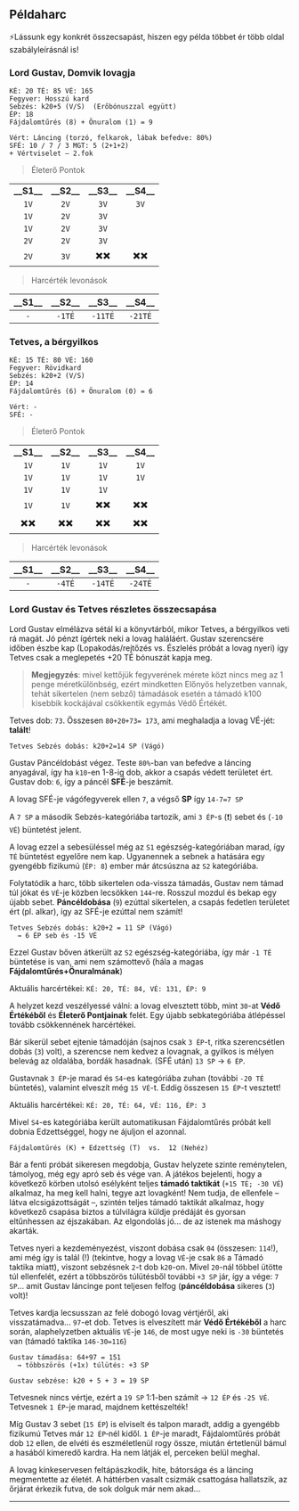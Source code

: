 ## Példaharc

⚡Lássunk egy konkrét összecsapást, hiszen egy példa többet ér több oldal szabályleírásnál is!

### Lord Gustav, Domvik lovagja

```
KÉ: 20 TÉ: 85 VÉ: 165
Fegyver: Hosszú kard
Sebzés: k20+5 (V/S)  (Erőbónuszzal együtt)
ÉP: 18
Fájdalomtűrés (8) + Önuralom (1) = 9

Vért: Láncing (torzó, felkarok, lábak befedve: 80%)
SFÉ: 10 / 7 / 3 MGT: 5 (2+1+2)
+ Vértviselet – 2.fok
```

> Életerő Pontok

|     |     |     |     |
|:---:|:---:|:---:|:---:|
|**\_\_S1\_\_**|**\_\_S2\_\_**|**\_\_S3\_\_**|**\_\_S4\_\_**|
|`1V`|`2V`|`3V`|`3V`|
|`1V`|`2V`|`3V`|    |
|`1V`|`2V`|`3V`|    |
|`2V`|`2V`|`3V`|    |
|`2V`|`3V`|✖️✖️|✖️✖️|

> Harcérték levonások

|**\_\_S1\_\_**|**\_\_S2\_\_**|**\_\_S3\_\_**|**\_\_S4\_\_**|
|:---:|:---:|:---:|:---:|
| `-` |`-1TÉ`|`-11TÉ`|`-21TÉ`|


### Tetves, a bérgyilkos
```
KÉ: 15 TÉ: 80 VÉ: 160
Fegyver: Rövidkard
Sebzés: k20+2 (V/S)
ÉP: 14
Fájdalomtűrés (6) + Önuralom (0) = 6

Vért: -
SFÉ: -
```

> Életerő Pontok

|     |     |     |     |
|:---:|:---:|:---:|:---:|
|**\_\_S1\_\_**|**\_\_S2\_\_**|**\_\_S3\_\_**|**\_\_S4\_\_**|
|`1V`|`1V`|`1V`|`1V`|
|`1V`|`1V`|`1V`|`1V`|
|`1V`|`1V`|`1V`|    |
|`1V`|`1V`|✖️✖️|✖️✖️|
|✖️✖️|✖️✖️|✖️✖️|✖️✖️|

> Harcérték levonások

|**\_\_S1\_\_**|**\_\_S2\_\_**|**\_\_S3\_\_**|**\_\_S4\_\_**|
|:---:|:---:|:---:|:---:|
| `-` |`-4TÉ`|`-14TÉ`|`-24TÉ`|


### Lord Gustav és Tetves részletes összecsapása

Lord Gustav elmélázva sétál ki a könyvtárból, mikor Tetves, a bérgyilkos veti rá magát. Jó pénzt ígértek neki a lovag haláláért. Gustav szerencsére időben észbe kap (Lopakodás/rejtőzés vs. Észlelés próbát a lovag nyeri) így Tetves csak a meglepetés +20 TÉ bónuszát kapja meg.

> **Megjegyzés**: mivel kettőjük fegyverének mérete közt nincs meg az 1 penge méretkülönbség, ezért mindketten Előnyös helyzetben vannak, tehát sikertelen (nem sebző) támadások esetén a támadó k100 kisebbik kockájával csökkentik egymás Védő Értékét.

Tetves dob: `73`. Összesen `80+20+73= 173`, ami meghaladja a lovag VÉ-jét: **talált**!

```
Tetves Sebzés dobás: k20+2=14 SP (Vágó)
```

Gustav Páncéldobást végez. Teste `80%`-ban van befedve a láncing anyagával, így ha `k10`-en 1-8-ig dob, akkor a csapás védett területet ért. Gustav dob: `6`, így a páncél **SFÉ**-je beszámít.

A lovag SFÉ-je vágófegyverek ellen `7`, a végső **SP** így `14-7=7 SP`

A `7 SP` a második Sebzés-kategóriába tartozik, ami `3 ÉP`-s (❗) sebet és (`-10 VÉ`) büntetést jelent.

A lovag ezzel a sebesüléssel még az `S1` egészség-kategóriában marad, így `TÉ` büntetést egyelőre nem kap. Ugyanennek a sebnek a hatására egy gyengébb fizikumú (`ÉP: 8`) ember már átcsúszna az `S2` kategóriába.

Folytatódik a harc, több sikertelen oda-vissza támadás, Gustav nem támad túl jókat és `VÉ`-je közben lecsökken `144`-re. Rosszul mozdul és bekap egy újabb sebet. **Páncéldobása** (`9`) ezúttal sikertelen, a csapás fedetlen területet ért (pl. alkar), így az SFÉ-je ezúttal nem számít!

```
Tetves Sebzés dobás: k20+2 = 11 SP (Vágó)
  → 6 ÉP seb és -15 VÉ
```

Ezzel Gustav bőven átkerült az `S2` egészség-kategóriába, így már `-1 TÉ` büntetése is van, ami nem számottevő (hála a magas **Fájdalomtűrés+Önuralmának**)

Aktuális harcértékei: `KÉ: 20, TÉ: 84, VÉ: 131, ÉP: 9`

A helyzet kezd veszélyessé válni: a lovag elvesztett több, mint `30`-at **Védő Értékéből** és **Életerő Pontjainak** felét. Egy újabb sebkategóriába átlépéssel tovább csökkennének harcértékei.

Bár sikerül sebet ejtenie támadóján (sajnos csak `3 ÉP`-t, ritka szerencsétlen dobás (`3`) volt), a szerencse nem kedvez a lovagnak, a gyilkos is mélyen belevág az oldalába, bordák hasadnak.
(SFÉ után) `13 SP` → `6 ÉP`.

Gustavnak `3 ÉP`-je marad és `S4`-es kategóriába zuhan (további `-20 TÉ` büntetés), valamint elveszít még `15 VÉ`-t. Eddig összesen `15 ÉP`-t vesztett!

Aktuális harcértékei: `KÉ: 20, TÉ: 64, VÉ: 116, ÉP: 3`

Mivel `S4`-es kategóriába került automatikusan Fájdalomtűrés próbát kell dobnia Edzettséggel, hogy ne ájuljon el azonnal.

```
Fájdalomtűrés (K) + Edzettség (T)  vs.  12 (Nehéz)
```

Bár a fenti próbát sikeresen megdobja, Gustav helyzete szinte reménytelen, támolyog, még egy apró seb és vége van. A játékos bejelenti, hogy a következő körben utolsó esélyként teljes **támadó taktikát** (`+15 TÉ; -30 VÉ`) alkalmaz, ha meg kell halni, tegye azt lovagként! Nem tudja, de ellenfele – látva elcsigázottságát –, szintén teljes támadó taktikát alkalmaz, hogy következő csapása biztos a túlvilágra küldje prédáját és gyorsan eltűnhessen az éjszakában. Az elgondolás jó... de az istenek ma máshogy akarták.

Tetves nyeri a kezdeményezést, viszont dobása csak `04` (összesen: `114`!), ami még így is talál (!) (tekintve, hogy a lovag `VÉ`-je csak `86` a Támadó taktika miatt), viszont sebzésnek `2`-t dob `k20`-on. Mivel `20`-nál többel ütötte túl ellenfelét, ezért a többszörös túlütésből további `+3 SP` jár, így a vége: `7 SP`... amit Gustav láncinge pont teljesen felfog (**páncéldobása** sikeres (`3`) volt)!

Tetves kardja lecsusszan az felé dobogó lovag vértjéről, aki visszatámadva... `97`-et dob. Tetves is elveszített már **Védő Értékéből** a harc során, alaphelyzetben aktuális `VÉ`-je `146`, de most ugye neki is `-30` büntetés van (támadó taktika `146-30=116`)

```
Gustav támadása: 64+97 = 151
  → többszörös (+1x) túlütés: +3 SP
```

```
Gustav sebzése: k20 + 5 + 3 = 19 SP
```

Tetvesnek nincs vértje, ezért a `19 SP` 1:1-ben számít → `12 ÉP` és `-25 VÉ`. Tetvesnek `1 ÉP`-je marad, majdnem kettészelték!

Míg Gustav 3 sebet (`15 ÉP`) is elviselt és talpon maradt, addig a gyengébb fizikumú Tetves már `12 ÉP`‑nél kidől. `1 ÉP`-je maradt, Fájdalomtűrés próbát dob `12` ellen, de elvéti és eszméletlenül rogy össze, miután értetlenül bámul a hasából kimeredő kardra. Ha nem látják el, perceken belül meghal.

A lovag kínkeservesen feltápászkodik, hite, bátorsága és a láncing megmentette az életét. A háttérben vasalt csizmák csattogása hallatszik, az őrjárat érkezik futva, de sok dolguk már nem akad...

---

